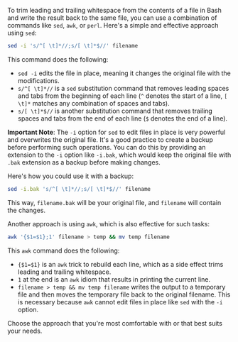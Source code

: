 To trim leading and trailing whitespace from the contents of a file in Bash and write the result back to the same file, you can use a combination of commands like `sed`, `awk`, or `perl`. Here's a simple and effective approach using `sed`:

```bash
sed -i 's/^[ \t]*//;s/[ \t]*$//' filename
```

This command does the following:
- `sed -i` edits the file in place, meaning it changes the original file with the modifications.
- `s/^[ \t]*//` is a `sed` substitution command that removes leading spaces and tabs from the beginning of each line (`^` denotes the start of a line, `[ \t]*` matches any combination of spaces and tabs).
- `s/[ \t]*$//` is another substitution command that removes trailing spaces and tabs from the end of each line (`$` denotes the end of a line).

**Important Note**: The `-i` option for `sed` to edit files in place is very powerful and overwrites the original file. It's a good practice to create a backup before performing such operations. You can do this by providing an extension to the `-i` option like `-i.bak`, which would keep the original file with `.bak` extension as a backup before making changes.

Here's how you could use it with a backup:

```bash
sed -i.bak 's/^[ \t]*//;s/[ \t]*$//' filename
```

This way, `filename.bak` will be your original file, and `filename` will contain the changes.

Another approach is using `awk`, which is also effective for such tasks:

```bash
awk '{$1=$1};1' filename > temp && mv temp filename
```

This `awk` command does the following:
- `{$1=$1}` is an `awk` trick to rebuild each line, which as a side effect trims leading and trailing whitespace.
- `1` at the end is an `awk` idiom that results in printing the current line.
- `filename > temp && mv temp filename` writes the output to a temporary file and then moves the temporary file back to the original filename. This is necessary because `awk` cannot edit files in place like `sed` with the `-i` option.

Choose the approach that you're most comfortable with or that best suits your needs.
